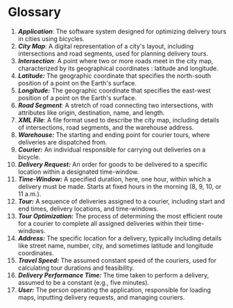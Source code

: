 # **Glossary**

1. **_Application_**: The software system designed for optimizing delivery tours in cities using bicycles.
2. **_City Map_**: A digital representation of a city's layout, including intersections and road segments, used for planning delivery tours.
3. **_Intersection_**: A point where two or more roads meet in the city map, characterized by its geographical coordinates : latitude and longitude.
4. **_Latitude:_** The geographic coordinate that specifies the north-south position of a point on the Earth's surface.
5. **_Longitude:_** The geographic coordinate that specifies the east-west position of a point on the Earth's surface.
6. **_Road Segment_**: A stretch of road connecting two intersections, with attributes like origin, destination, name, and length.
7. **_XML File_**: A file format used to describe the city map, including details of intersections, road segments, and the warehouse address.
8. **_Warehouse:_** The starting and ending point for courier tours, where deliveries are dispatched from.
9. **_Courier:_** An individual responsible for carrying out deliveries on a bicycle.
10. **_Delivery Request:_** An order for goods to be delivered to a specific location within a designated time-window.
11. **_Time-Window:_** A specified duration, here, one hour, within which a delivery must be made. Starts at fixed hours in the morning (8, 9, 10, or 11 a.m.).
12. **_Tour:_** A sequence of deliveries assigned to a courier, including start and end times, delivery locations, and time-windows.
13. **_Tour Optimization:_** The process of determining the most efficient route for a courier to complete all assigned deliveries within their time-windows.
14. **_Address:_** The specific location for a delivery, typically including details like street name, number, city, and sometimes latitude and longitude coordinates.
15. **_Travel Speed:_** The assumed constant speed of the couriers, used for calculating tour durations and feasibility.
16. **_Delivery Performance Time:_** The time taken to perform a delivery, assumed to be a constant (e.g., five minutes).
17. **_User:_** The person operating the application, responsible for loading maps, inputting delivery requests, and managing couriers.
